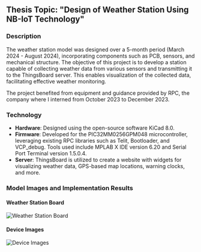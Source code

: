 ## Thesis Topic: "Design of Weather Station Using NB-IoT Technology"

### Description
The weather station model was designed over a 5-month period (March 2024 - August 2024), incorporating components such as PCB, sensors, and mechanical structure. The objective of this project is to develop a station capable of collecting weather data from various sensors and transmitting it to the ThingsBoard server. This enables visualization of the collected data, facilitating effective weather monitoring.

The project benefited from equipment and guidance provided by RPC, the company where I interned from October 2023 to December 2023.

### Technology
- **Hardware**: Designed using the open-source software KiCad 8.0.
- **Firmware**: Developed for the PIC32MM0256GPM048 microcontroller, leveraging existing RPC libraries such as Telit, Bootloader, and VCP_debug. Tools used include MPLAB X IDE version 6.20 and Serial Port Terminal version 1.5.0.4.
- **Server**: ThingsBoard is utilized to create a website with widgets for visualizing weather data, GPS-based map locations, warning clocks, and more.

### Model Images and Implementation Results
#### Weather Station Board
![Weather Station Board](https://drive.google.com/file/d/16q2lfw4ZvUXeKf2_RMh9_2UYPYy2KhNU/view?usp=sharing)

#### Device Images
![Device Images](https://drive.google.com/file/d/18MNGj7ncWZuCOPd9ZQKFL6nLTHTbGxzl/view?usp=sharing)
